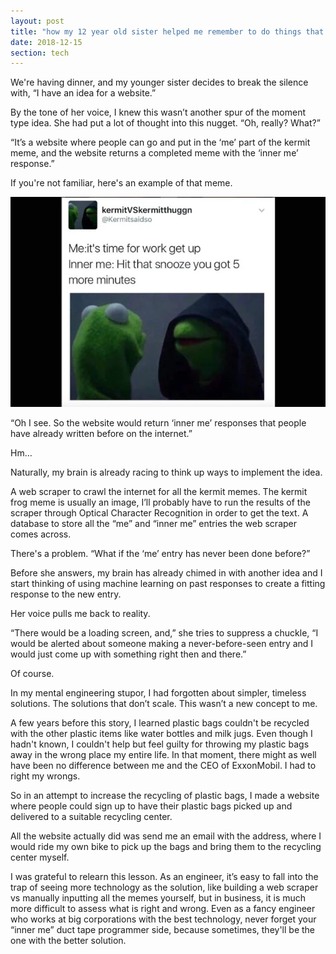 ```yaml
---
layout: post
title: "how my 12 year old sister helped me remember to do things that don't scale"
date: 2018-12-15
section: tech
---
```


We're having dinner, and my younger sister decides to break the silence with, “I have an idea for a website.”

By the tone of her voice, I knew this wasn’t another spur of the moment type idea. She had put a lot of thought into this nugget. “Oh, really? What?”

“It’s a website where people can go and put in the ‘me’ part of the kermit meme, and the website returns a completed meme with the ‘inner me’ response.”

If you're not familiar, here's an example of that meme.

![kermit meme](/assets/images/kermit-meme.png)

“Oh I see. So the website would return ‘inner me’ responses that people have already written before on the internet.”

Hm…

Naturally, my brain is already racing to think up ways to implement the idea.

A web scraper to crawl the internet for all the kermit memes. The kermit frog meme is usually an image, I’ll probably have to run the results of the scraper through Optical Character Recognition in order to get the text. A database to store all the “me” and “inner me” entries the web scraper comes across.

There's a problem. “What if the ‘me’ entry has never been done before?”

Before she answers, my brain has already chimed in with another idea and I start thinking of using machine learning on past responses to create a fitting response to the new entry.

Her voice pulls me back to reality.

“There would be a loading screen, and,” she tries to suppress a chuckle, “I would be alerted about someone making a never-before-seen entry and I would just come up with something right then and there.”

Of course.

In my mental engineering stupor, I had forgotten about simpler, timeless solutions. The solutions that don’t scale. This wasn’t a new concept to me.

A few years before this story, I learned plastic bags couldn't be recycled with the other plastic items like water bottles and milk jugs. Even though I hadn't known, I couldn't help but feel guilty for throwing my plastic bags away in the wrong place my entire life. In that moment, there might as well have been no difference between me and the CEO of ExxonMobil. I had to right my wrongs.

So in an attempt to increase the recycling of plastic bags, I made a website where people could sign up to have their plastic bags picked up and delivered to a suitable recycling center.

All the website actually did was send me an email with the address, where I would ride my own bike to pick up the bags and bring them to the recycling center myself.

I was grateful to relearn this lesson. As an engineer, it’s easy to fall into the trap of seeing more technology as the solution, like building a web scraper vs manually inputting all the memes yourself, but in business, it is much more difficult to assess what is right and wrong. Even as a fancy engineer who works at big corporations with the best technology, never forget your “inner me” duct tape programmer side, because sometimes, they'll be the one with the better solution.
